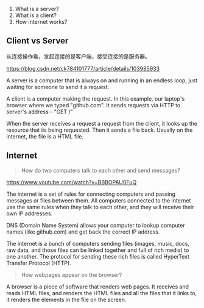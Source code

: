 1. What is a server?
1. What is a client?
1. How internet works?


## Client vs Server

从连接操作看，发起连接的是客户端，接受连接的是服务器。

https://blog.csdn.net/ck784101777/article/details/103985933

A server is a computer that is always on and running in an endless loop, just waiting for someone to send it a request.

A client is a computer making the request. In this example, our laptop's browser where we typed "github.com". It sends requests via HTTP to server's address - "GET /"

When the server receives a request a request from the client, it looks up the resource that iis being requested. Then it sends a file back. Usually on the internet, the file is a HTML file.

## Internet

> How do two computers talk to each other and send messages?

https://www.youtube.com/watch?v=BBBOPAU0FuQ

The internet is a set of rules for connecting computers and passing messages or files between them. All computers connected to the internet use the same rules when they talk to each other, and they will receive their own IP addresses.

DNS (Domain Name System) allows your computer to lookup computer names (like github.com) and get back the correct IP address.

The internet is a bunch of computers sending files (images, music, docs, raw data, and those files can be linked together and full of rich media) to one another. The protocol for sending these rich files is called HyperText Transfer Protocol (HTTP).

> How webpages appear on the browser?

A browser is a piece of software that renders web pages. It receives and reads HTML files, and renders the HTML files and all the files that it links to, it renders the elements in the file on the screen.